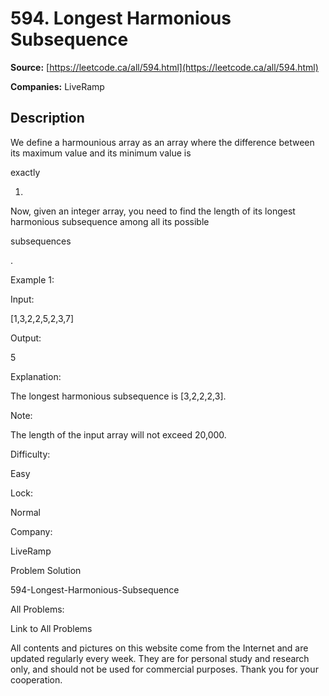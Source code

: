 # 594. Longest Harmonious Subsequence

**Source:** [https://leetcode.ca/all/594.html](https://leetcode.ca/all/594.html)

**Companies:** LiveRamp

## Description

We define a harmounious array as an array where the difference between its maximum value and
        its minimum value is

exactly

1.

Now, given an integer array, you need to find the length of its longest harmonious
        subsequence among all its possible

subsequences

.

Example 1:

Input:

[1,3,2,2,5,2,3,7]

Output:

5

Explanation:

The longest harmonious subsequence is [3,2,2,2,3].

Note:

The length of the input array will not exceed 20,000.

Difficulty:

Easy

Lock:

Normal

Company:

LiveRamp

Problem Solution

594-Longest-Harmonious-Subsequence

All Problems:

Link to All Problems

All contents and pictures on this website come from the Internet and are updated regularly every week. They are for personal study and research only, and should not be used for commercial purposes. Thank you for your cooperation.

